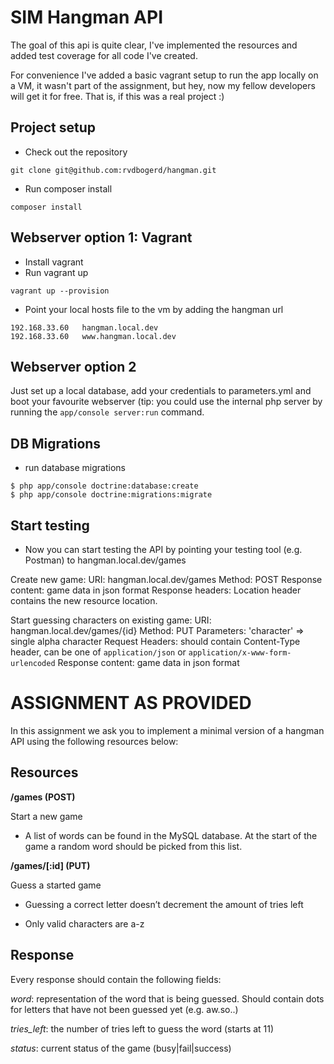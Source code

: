 # SIM Hangman API #

The goal of this api is quite clear, I've implemented the resources and added test coverage for all code I've created.

For convenience I've added a basic vagrant setup to run the app locally on a VM, it wasn't part of the assignment,
but hey, now my fellow developers will get it for free. That is, if this was a real project :)

## Project setup ##

* Check out the repository
```
git clone git@github.com:rvdbogerd/hangman.git
```

* Run composer install
```
composer install
```

## Webserver option 1: Vagrant ##
* Install vagrant
* Run vagrant up
```
vagrant up --provision
```

* Point your local hosts file to the vm by adding the hangman url
```
192.168.33.60   hangman.local.dev
192.168.33.60   www.hangman.local.dev
```

## Webserver option 2 ##
Just set up a local database, add your credentials to parameters.yml and boot your favourite webserver (tip: you could use the internal php server by running the `app/console server:run` command.

## DB Migrations ##

* run database migrations
```
$ php app/console doctrine:database:create
$ php app/console doctrine:migrations:migrate
```

## Start testing ##
* Now you can start testing the API by pointing your testing tool (e.g. Postman) to hangman.local.dev/games

Create new game:
URI: hangman.local.dev/games
Method: POST 
Response content: game data in json format
Response headers: Location header contains the new resource location.

Start guessing characters on existing game:
URI: hangman.local.dev/games/{id}
Method: PUT 
Parameters: 'character' => single alpha character
Request Headers: should contain Content-Type header, can be one of `application/json` or `application/x-www-form-urlencoded`
Response content: game data in json format



# ASSIGNMENT AS PROVIDED #

In this assignment we ask you to implement a minimal version of a hangman API using the following resources below:

## Resources ##

**/games (POST)**

Start a new game

- A list of words can be found in the MySQL database. At the start of the game a random word should be picked from this list.

**/games/[:id] (PUT)**

Guess a started game

- Guessing a correct letter doesn’t decrement the amount of tries left

- Only valid characters are a-z

## Response ##

Every response should contain the following fields:

*word*: representation of the word that is being guessed. Should contain dots for letters that have not been guessed yet (e.g. aw.so..)

*tries_left*: the number of tries left to guess the word (starts at 11)

*status*: current status of the game (busy|fail|success)
